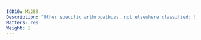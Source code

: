 ```yaml
---
ICD10: M1289
Description: "Other specific arthropathies, not elsewhere classified: Site unspecified"
Matters: Yes
Weight: 1
---
```

